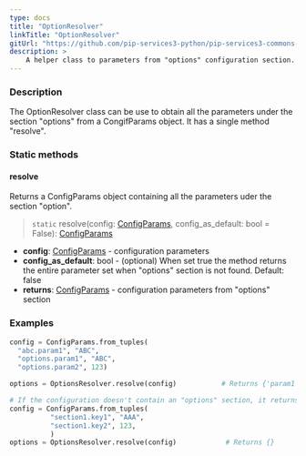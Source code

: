 ```yaml
---
type: docs
title: "OptionResolver"
linkTitle: "OptionResolver"
gitUrl: "https://github.com/pip-services3-python/pip-services3-commons-python"
description: > 
    A helper class to parameters from "options" configuration section.
---
```

### Description
The OptionResolver class can be use to obtain all the parameters under the section "options" from a CongifParams object. It has a single method "resolve".

### Static methods

#### resolve
Returns a ConfigParams object containing all the parameters uder the section "option".

> `static` resolve(config: [ConfigParams](../config_params), config_as_default: bool = False): [ConfigParams](../config_params)

- **config**: [ConfigParams](../config_params) - configuration parameters
- **config_as_default**: bool - (optional) When set true the method returns the entire parameter set when "options" section is not found. Default: false
- **returns**: [ConfigParams](../config_params) - configuration parameters from "options" section

### Examples

```python
config = ConfigParams.from_tuples(
  "abc.param1", "ABC",
  "options.param1", "ABC",
  "options.param2", 123)

options = OptionsResolver.resolve(config)           # Returns {'param1': 'ABC', 'param2': '123'}

# If the configuration doesn't contain an "options" section, it returns an empty ConfigParams object.
config = ConfigParams.from_tuples(
          "section1.key1", "AAA",
          "section1.key2", 123,
          )
options = OptionsResolver.resolve(config)            # Returns {}

```
